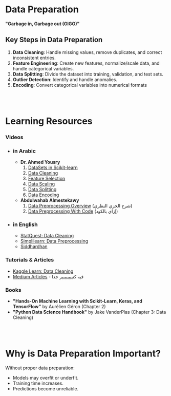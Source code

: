 # Data Preparation  
**"Garbage in, Garbage out (GIGO)"**  


## Key Steps in Data Preparation  
1. **Data Cleaning**: Handle missing values, remove duplicates, and correct inconsistent entries.  
2. **Feature Engineering**: Create new features, normalize/scale data, and handle categorical variables.  
3. **Data Splitting**: Divide the dataset into training, validation, and test sets.  
4. **Outlier Detection**: Identify and handle anomalies.  
5. **Encoding**: Convert categorical variables into numerical formats

<br>
<br>

# Learning Resources  

### Videos
- ### in **Arabic**
   - **Dr. Ahmed Yousry**
       1. [DataSets in Scikit-learn](https://youtu.be/O1YXUDnEuB0?si=4_sqClvkizRjkpUO)
       2. [Data Cleaning](https://youtu.be/Wf11xpglxOk?si=N9SX-xVCiuqd6izI)
       3. [Feature Selection](https://youtu.be/3k8S5fQh78w?si=1f-IT62haMWzibUh)
       4. [Data Scaling](https://youtu.be/d1sXfT5Ihsc?si=4CoELbBpzp_g2uCY)
       5. [Data Splitting](https://youtu.be/EQuD4iVF5KI?si=B1Llk77ikg20Bg5o)
       6. [Data Encoding](https://youtu.be/lcuO1BG2Dus?si=XZ8-5Ldg1leiiT5O)
   - **Abdulwahab Almestekawy**
       1. [Data Preprocessing Overview](https://youtu.be/Zo7WcAkPIo0?si=siFFIQ1yQgOb8ubP) (شرح الجزي النظري)
       2. [Data Preprocessing With Code](https://youtu.be/LHN4w1HoPqI?si=JRx6pPfx2EEwcJb3) (إزاي بالكود)
- ### in **English**
    - [StatQuest: Data Cleaning](https://www.youtube.com/statquest)
    - [Simplilearn: Data Preprocessing](https://www.youtube.com/simplilearn)  
    - [Siddhardhan](https://www.youtube.com/playlist?list=PLfFghEzKVmjuUzJtZkI38zqMEKb1yCH91)  


### Tutorials & Articles  
- [Kaggle Learn: Data Cleaning](https://www.kaggle.com/learn/data-cleaning)  
- [Medium Articles](https://medium.com/search?q=data+preparation) - فيه كتيييييييير جدا

### Books
- **"Hands-On Machine Learning with Scikit-Learn, Keras, and TensorFlow"** by Aurélien Géron (Chapter 2)  
- **"Python Data Science Handbook"** by Jake VanderPlas (Chapter 3: Data Cleaning)  

<br>
<br>

# Why is Data Preparation Important?  
Without proper data preparation:  
- Models may overfit or underfit.  
- Training time increases.  
- Predictions become unreliable.

